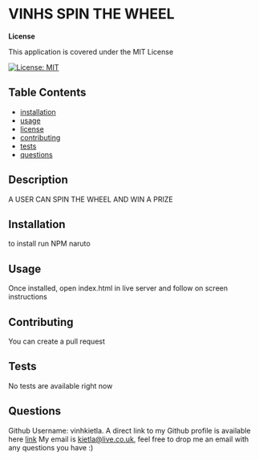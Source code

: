 # VINHS SPIN THE WHEEL

**License**

This application is covered under the MIT License

[![License: MIT](https://img.shields.io/badge/License-MIT-yellow.svg)](https://opensource.org/licenses/MIT)

## Table Contents

- [installation](#installation)
- [usage](#usage)
- [license](#license)
- [contributing](#contributing)
- [tests](#tests)
- [questions](#questions)


## Description

A USER CAN SPIN THE WHEEL AND WIN A PRIZE

## Installation

to install run NPM naruto

## Usage

Once installed, open index.html in live server and follow on screen instructions

## Contributing

You can create a pull request

## Tests

No tests are available right now

## Questions

Github Username: vinhkietla. A direct link to my Github profile is available here [link](https://github.com/vinhkietla)
My email is kietla@live.co.uk, feel free to drop me an email with any questions you have :)

